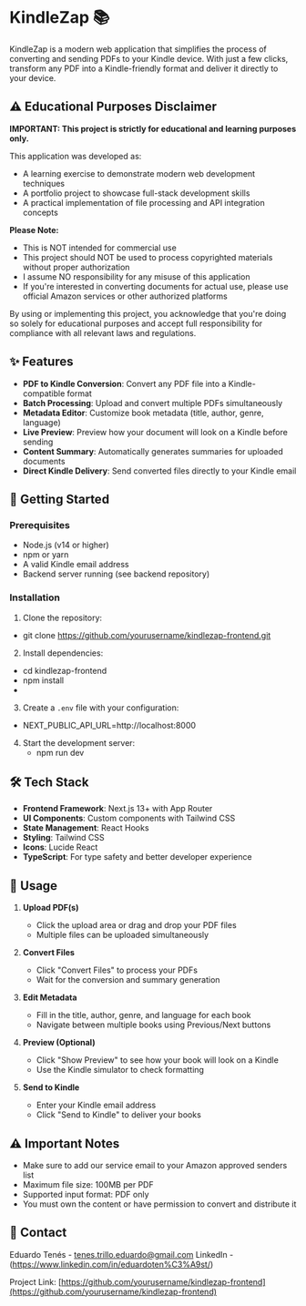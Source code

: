 # KindleZap 📚

KindleZap is a modern web application that simplifies the process of converting and sending PDFs to your Kindle device. With just a few clicks, transform any PDF into a Kindle-friendly format and deliver it directly to your device.

## ⚠️ Educational Purposes Disclaimer

**IMPORTANT: This project is strictly for educational and learning purposes only.**

This application was developed as:
- A learning exercise to demonstrate modern web development techniques
- A portfolio project to showcase full-stack development skills
- A practical implementation of file processing and API integration concepts

**Please Note:**
- This is NOT intended for commercial use
- This project should NOT be used to process copyrighted materials without proper authorization
- I assume NO responsibility for any misuse of this application
- If you're interested in converting documents for actual use, please use official Amazon services or other authorized platforms

By using or implementing this project, you acknowledge that you're doing so solely for educational purposes and accept full responsibility for compliance with all relevant laws and regulations.

## ✨ Features

- **PDF to Kindle Conversion**: Convert any PDF file into a Kindle-compatible format
- **Batch Processing**: Upload and convert multiple PDFs simultaneously
- **Metadata Editor**: Customize book metadata (title, author, genre, language)
- **Live Preview**: Preview how your document will look on a Kindle before sending
- **Content Summary**: Automatically generates summaries for uploaded documents
- **Direct Kindle Delivery**: Send converted files directly to your Kindle email

## 🚀 Getting Started

### Prerequisites

- Node.js (v14 or higher)
- npm or yarn
- A valid Kindle email address
- Backend server running (see backend repository)

### Installation

1. Clone the repository:
  - git clone https://github.com/yourusername/kindlezap-frontend.git
    
2. Install dependencies:
  - cd kindlezap-frontend
  - npm install
  - 
3. Create a `.env` file with your configuration:
  - NEXT_PUBLIC_API_URL=http://localhost:8000

4. Start the development server:
   - npm run dev


## 🛠️ Tech Stack

- **Frontend Framework**: Next.js 13+ with App Router
- **UI Components**: Custom components with Tailwind CSS
- **State Management**: React Hooks
- **Styling**: Tailwind CSS
- **Icons**: Lucide React
- **TypeScript**: For type safety and better developer experience

## 📱 Usage

1. **Upload PDF(s)**
   - Click the upload area or drag and drop your PDF files
   - Multiple files can be uploaded simultaneously

2. **Convert Files**
   - Click "Convert Files" to process your PDFs
   - Wait for the conversion and summary generation

3. **Edit Metadata**
   - Fill in the title, author, genre, and language for each book
   - Navigate between multiple books using Previous/Next buttons

4. **Preview (Optional)**
   - Click "Show Preview" to see how your book will look on a Kindle
   - Use the Kindle simulator to check formatting

5. **Send to Kindle**
   - Enter your Kindle email address
   - Click "Send to Kindle" to deliver your books

## ⚠️ Important Notes

- Make sure to add our service email to your Amazon approved senders list
- Maximum file size: 100MB per PDF
- Supported input format: PDF only
- You must own the content or have permission to convert and distribute it


## 📧 Contact

Eduardo Tenés - tenes.trillo.eduardo@gmail.com
LinkedIn - (https://www.linkedin.com/in/eduardoten%C3%A9st/)

Project Link: [https://github.com/yourusername/kindlezap-frontend](https://github.com/yourusername/kindlezap-frontend)
